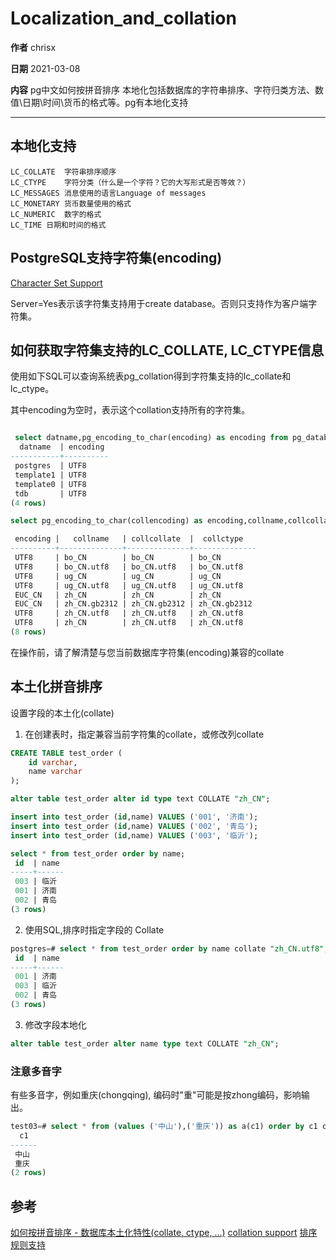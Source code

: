 # Localization_and_collation

**作者**
chrisx

**日期**
2021-03-08

**内容**
pg中文如何按拼音排序
本地化包括数据库的字符串排序、字符归类方法、数值\日期\时间\货币的格式等。pg有本地化支持

----

## 本地化支持

```shell
LC_COLLATE	字符串排序顺序
LC_CTYPE	字符分类（什么是一个字符？它的大写形式是否等效？）
LC_MESSAGES	消息使用的语言Language of messages
LC_MONETARY	货币数量使用的格式
LC_NUMERIC	数字的格式
LC_TIME	日期和时间的格式

```

## PostgreSQL支持字符集(encoding)

[Character Set Support](https://www.postgresql.org/docs/13/multibyte.html)

Server=Yes表示该字符集支持用于create database。否则只支持作为客户端字符集。

## 如何获取字符集支持的LC_COLLATE, LC_CTYPE信息

使用如下SQL可以查询系统表pg_collation得到字符集支持的lc_collate和lc_ctype。

其中encoding为空时，表示这个collation支持所有的字符集。

```sql

 select datname,pg_encoding_to_char(encoding) as encoding from pg_database;   --查询数据库字符集
  datname  | encoding
-----------+----------
 postgres  | UTF8
 template1 | UTF8
 template0 | UTF8
 tdb       | UTF8
(4 rows)

select pg_encoding_to_char(collencoding) as encoding,collname,collcollate,collctype from pg_collation where collcollate like '%CN%';   --查询字符集兼容的collate（中文）

 encoding |   collname   | collcollate  |  collctype
----------+--------------+--------------+--------------
 UTF8     | bo_CN        | bo_CN        | bo_CN
 UTF8     | bo_CN.utf8   | bo_CN.utf8   | bo_CN.utf8
 UTF8     | ug_CN        | ug_CN        | ug_CN
 UTF8     | ug_CN.utf8   | ug_CN.utf8   | ug_CN.utf8
 EUC_CN   | zh_CN        | zh_CN        | zh_CN
 EUC_CN   | zh_CN.gb2312 | zh_CN.gb2312 | zh_CN.gb2312
 UTF8     | zh_CN.utf8   | zh_CN.utf8   | zh_CN.utf8
 UTF8     | zh_CN        | zh_CN.utf8   | zh_CN.utf8
(8 rows)

```

在操作前，请了解清楚与您当前数据库字符集(encoding)兼容的collate

## 本土化拼音排序

设置字段的本土化(collate)  

1. 在创建表时，指定兼容当前字符集的collate，或修改列collate

```sql
CREATE TABLE test_order (  
    id varchar,
    name varchar  
);

alter table test_order alter id type text COLLATE "zh_CN";

insert into test_order (id,name) VALUES ('001', '济南');
insert into test_order (id,name) VALUES ('002', '青岛');
insert into test_order (id,name) VALUES ('003', '临沂');

select * from test_order order by name;
 id  | name
-----+------
 003 | 临沂
 001 | 济南
 002 | 青岛
(3 rows)
```

2. 使用SQL,排序时指定字段的 Collate

```sql
postgres=# select * from test_order order by name collate "zh_CN.utf8";
 id  | name
-----+------
 001 | 济南
 003 | 临沂
 002 | 青岛
(3 rows)

```

3. 修改字段本地化

```sql
alter table test_order alter name type text COLLATE "zh_CN";

```

### 注意多音字

有些多音字，例如重庆(chongqing), 编码时"重"可能是按zhong编码，影响输出。

```sql
test03=# select * from (values ('中山'),('重庆')) as a(c1) order by c1 collate "zh_CN";  
  c1    
------  
 中山  
 重庆  
(2 rows)  
```  

<!--
## Greenplum按拼音排序

greenplum不支持单列设置collate，按拼音排序有些许不同。  

在greenplum中，可以使用字符集转换，按对应二进制排序，得到拼音排序的效果。  

```sql
postgres=# select * from (values ('刘德华'), ('刘少奇')) t(id) order by byteain(textout(convert(id,'UTF8','EUC_CN')));  
   id     
--------  
 刘德华  
 刘少奇  
(2 rows)  
```
-->  

## 参考

[如何按拼音排序 - 数据库本土化特性(collate, ctype, ...)](https://github.com/digoal/blog/blob/356b2cd7a9fc8b028c08f6ec95cdfecba1252cde/201704/20170424_03.md)
[collation support](https://www.postgresql.org/docs/13/collation.html)
[排序规则支持](http://www.postgres.cn/docs/13/collation.html)